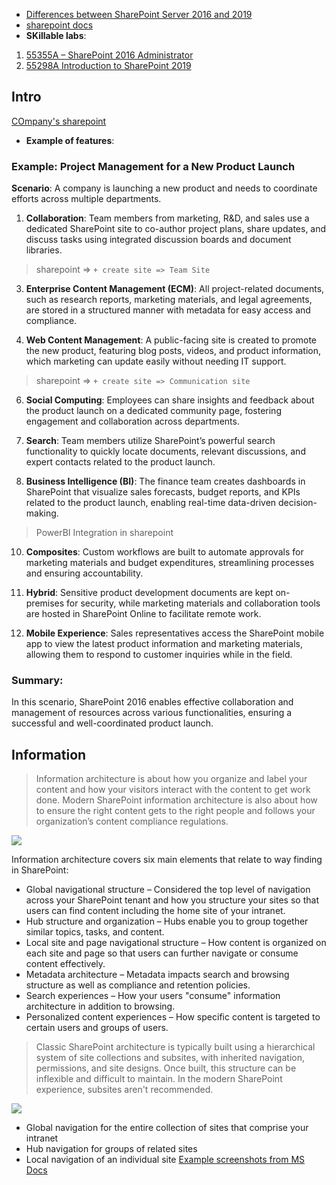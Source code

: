 - [Differences between SharePoint Server 2016 and 2019](https://support.microsoft.com/en-us/office/differences-between-sharepoint-server-2016-and-2019-ba84c8a3-3ce2-4252-926e-c67654ceb4a3)
- [sharepoint docs](https://learn.microsoft.com/en-us/sharepoint/getting-started)
- **SKillable labs**:
1. [55355A – SharePoint 2016 Administrator](https://koenig-solutions.learnondemand.net/Course/33976)
2. [55298A Introduction to SharePoint 2019](https://koenig-solutions.learnondemand.net/Course/24869)

## Intro 
[COmpany's sharepoint](https://koenigsolutionsltd.sharepoint.com/_layouts/15/sharepoint.aspx)
- **Example of features**:
### Example: Project Management for a New Product Launch

**Scenario**: A company is launching a new product and needs to coordinate efforts across multiple departments.

1. **Collaboration**: Team members from marketing, R&D, and sales use a dedicated SharePoint site to co-author project plans, share updates, and discuss tasks using integrated discussion boards and document libraries.
> sharepoint => `+ create site => Team Site`

3. **Enterprise Content Management (ECM)**: All project-related documents, such as research reports, marketing materials, and legal agreements, are stored in a structured manner with metadata for easy access and compliance.

4. **Web Content Management**: A public-facing site is created to promote the new product, featuring blog posts, videos, and product information, which marketing can update easily without needing IT support.
> sharepoint => `+ create site => Communication site`

6. **Social Computing**: Employees can share insights and feedback about the product launch on a dedicated community page, fostering engagement and collaboration across departments.

7. **Search**: Team members utilize SharePoint’s powerful search functionality to quickly locate documents, relevant discussions, and expert contacts related to the product launch.

8. **Business Intelligence (BI)**: The finance team creates dashboards in SharePoint that visualize sales forecasts, budget reports, and KPIs related to the product launch, enabling real-time data-driven decision-making.
> PowerBI Integration in sharepoint 

10. **Composites**: Custom workflows are built to automate approvals for marketing materials and budget expenditures, streamlining processes and ensuring accountability.

11. **Hybrid**: Sensitive product development documents are kept on-premises for security, while marketing materials and collaboration tools are hosted in SharePoint Online to facilitate remote work.

12. **Mobile Experience**: Sales representatives access the SharePoint mobile app to view the latest product information and marketing materials, allowing them to respond to customer inquiries while in the field.

### Summary:
In this scenario, SharePoint 2016 enables effective collaboration and management of resources across various functionalities, ensuring a successful and well-coordinated product launch.

## Information 
> Information architecture is about how you organize and label your content and how your visitors interact with the content to get work done. Modern SharePoint information architecture is also about how to ensure the right content gets to the right people and follows your organization’s content compliance regulations.

![](https://learn.microsoft.com/en-us/sharepoint/sharepointonline/media/roles.png) 

Information architecture covers six main elements that relate to way finding in SharePoint:

- Global navigational structure – Considered the top level of navigation across your SharePoint tenant and how you structure your sites so that users can find content including the home site of your intranet.
- Hub structure and organization – Hubs enable you to group together similar topics, tasks, and content.
- Local site and page navigational structure – How content is organized on each site and page so that users can further navigate or consume content effectively.
- Metadata architecture – Metadata impacts search and browsing structure as well as compliance and retention policies.
- Search experiences – How your users "consume" information architecture in addition to browsing.
- Personalized content experiences – How specific content is targeted to certain users and groups of users.

> Classic SharePoint architecture is typically built using a hierarchical system of site collections and subsites, with inherited navigation, permissions, and site designs. Once built, this structure can be inflexible and difficult to maintain. In the modern SharePoint experience, subsites aren't recommended.

![](https://learn.microsoft.com/en-us/sharepoint/sharepointonline/media/levels_of_nav.png)
- Global navigation for the entire collection of sites that comprise your intranet
- Hub navigation for groups of related sites
- Local navigation of an individual site
[Example screenshots from MS Docs](https://learn.microsoft.com/en-us/sharepoint/information-architecture-modern-experience)
